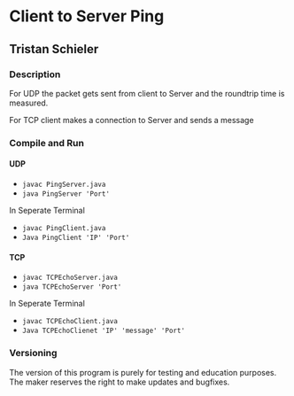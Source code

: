 # Client to Server Ping
## Tristan Schieler

### Description

For UDP the packet gets sent from client to Server and the roundtrip time is measured.

For TCP client makes a connection to Server and sends a message

### Compile and Run

#### UDP

* `javac PingServer.java`
* `java PingServer 'Port'`

In Seperate Terminal

* `javac PingClient.java`
* `Java PingClient 'IP' 'Port'`

#### TCP

* `javac TCPEchoServer.java`
* `java TCPEchoServer 'Port'`

In Seperate Terminal

* `javac TCPEchoClient.java`
* `Java TCPEchoClienet 'IP' 'message' 'Port'`

### Versioning
The version of this program is purely for testing and education purposes. The maker reserves the right to make updates and bugfixes.
